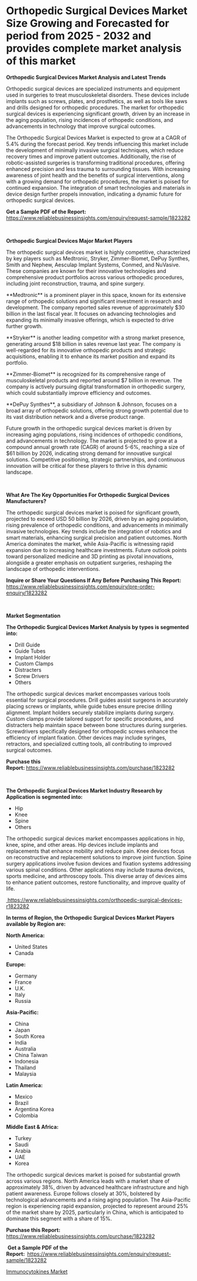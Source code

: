 <p><h1>Orthopedic Surgical Devices Market Size Growing and Forecasted for period from 2025 - 2032 and provides complete market analysis of this market</h1></p><p><strong>Orthopedic Surgical Devices Market Analysis and Latest Trends</strong></p>
<p><p>Orthopedic surgical devices are specialized instruments and equipment used in surgeries to treat musculoskeletal disorders. These devices include implants such as screws, plates, and prosthetics, as well as tools like saws and drills designed for orthopedic procedures. The market for orthopedic surgical devices is experiencing significant growth, driven by an increase in the aging population, rising incidences of orthopedic conditions, and advancements in technology that improve surgical outcomes.</p><p>The Orthopedic Surgical Devices Market is expected to grow at a CAGR of 5.4% during the forecast period. Key trends influencing this market include the development of minimally invasive surgical techniques, which reduce recovery times and improve patient outcomes. Additionally, the rise of robotic-assisted surgeries is transforming traditional procedures, offering enhanced precision and less trauma to surrounding tissues. With increasing awareness of joint health and the benefits of surgical interventions, along with a growing demand for orthopedic procedures, the market is poised for continued expansion. The integration of smart technologies and materials in device design further propels innovation, indicating a dynamic future for orthopedic surgical devices.</p></p>
<p><strong>Get a Sample PDF of the Report:&nbsp;</strong> <a href="https://www.reliablebusinessinsights.com/enquiry/request-sample/1823282?utm_campaign=2662&utm_medium=2&utm_source=Github&utm_content=ia&utm_term=08032025&utm_id=orthopedic-surgical-devices">https://www.reliablebusinessinsights.com/enquiry/request-sample/1823282</a></p>
<p>&nbsp;</p>
<p><strong>Orthopedic Surgical Devices Major Market Players</strong></p>
<p><p>The orthopedic surgical devices market is highly competitive, characterized by key players such as Medtronic, Stryker, Zimmer-Biomet, DePuy Synthes, Smith and Nephew, Aesculap Implant Systems, Conmed, and NuVasive. These companies are known for their innovative technologies and comprehensive product portfolios across various orthopedic procedures, including joint reconstruction, trauma, and spine surgery.</p><p>**Medtronic** is a prominent player in this space, known for its extensive range of orthopedic solutions and significant investment in research and development. The company reported sales revenue of approximately $30 billion in the last fiscal year. It focuses on advancing technologies and expanding its minimally invasive offerings, which is expected to drive further growth.</p><p>**Stryker** is another leading competitor with a strong market presence, generating around $18 billion in sales revenue last year. The company is well-regarded for its innovative orthopedic products and strategic acquisitions, enabling it to enhance its market position and expand its portfolio. </p><p>**Zimmer-Biomet** is recognized for its comprehensive range of musculoskeletal products and reported around $7 billion in revenue. The company is actively pursuing digital transformation in orthopedic surgery, which could substantially improve efficiency and outcomes.</p><p>**DePuy Synthes**, a subsidiary of Johnson & Johnson, focuses on a broad array of orthopedic solutions, offering strong growth potential due to its vast distribution network and a diverse product range. </p><p>Future growth in the orthopedic surgical devices market is driven by increasing aging populations, rising incidences of orthopedic conditions, and advancements in technology. The market is projected to grow at a compound annual growth rate (CAGR) of around 5-6%, reaching a size of $61 billion by 2026, indicating strong demand for innovative surgical solutions. Competitive positioning, strategic partnerships, and continuous innovation will be critical for these players to thrive in this dynamic landscape.</p></p>
<p>&nbsp;</p>
<p><strong>What Are The Key Opportunities For Orthopedic Surgical Devices Manufacturers?</strong></p>
<p><p>The orthopedic surgical devices market is poised for significant growth, projected to exceed USD 50 billion by 2026, driven by an aging population, rising prevalence of orthopedic conditions, and advancements in minimally invasive technologies. Key trends include the integration of robotics and smart materials, enhancing surgical precision and patient outcomes. North America dominates the market, while Asia-Pacific is witnessing rapid expansion due to increasing healthcare investments. Future outlook points toward personalized medicine and 3D printing as pivotal innovations, alongside a greater emphasis on outpatient surgeries, reshaping the landscape of orthopedic interventions.</p></p>
<p><strong>Inquire or Share Your Questions If Any Before Purchasing This Report:</strong> <a href="https://www.reliablebusinessinsights.com/enquiry/pre-order-enquiry/1823282?utm_campaign=2662&utm_medium=2&utm_source=Github&utm_content=ia&utm_term=08032025&utm_id=orthopedic-surgical-devices">https://www.reliablebusinessinsights.com/enquiry/pre-order-enquiry/1823282</a></p>
<p>&nbsp;</p>
<p><strong>Market Segmentation</strong></p>
<p><strong>The Orthopedic Surgical Devices Market Analysis by types is segmented into:</strong></p>
<p><ul><li>Drill Guide</li><li>Guide Tubes</li><li>Implant Holder</li><li>Custom Clamps</li><li>Distracters</li><li>Screw Drivers</li><li>Others</li></ul></p>
<p><p>The orthopedic surgical devices market encompasses various tools essential for surgical procedures. Drill guides assist surgeons in accurately placing screws or implants, while guide tubes ensure precise drilling alignment. Implant holders securely stabilize implants during surgery. Custom clamps provide tailored support for specific procedures, and distracters help maintain space between bone structures during surgeries. Screwdrivers specifically designed for orthopedic screws enhance the efficiency of implant fixation. Other devices may include syringes, retractors, and specialized cutting tools, all contributing to improved surgical outcomes.</p></p>
<p><strong>Purchase this Report:&nbsp;</strong><a href="https://www.reliablebusinessinsights.com/purchase/1823282?utm_campaign=2662&utm_medium=2&utm_source=Github&utm_content=ia&utm_term=08032025&utm_id=orthopedic-surgical-devices">https://www.reliablebusinessinsights.com/purchase/1823282</a></p>
<p>&nbsp;</p>
<p><strong>The Orthopedic Surgical Devices Market Industry Research by Application is segmented into:</strong></p>
<p><ul><li>Hip</li><li>Knee</li><li>Spine</li><li>Others</li></ul></p>
<p><p>The orthopedic surgical devices market encompasses applications in hip, knee, spine, and other areas. Hip devices include implants and replacements that enhance mobility and reduce pain. Knee devices focus on reconstructive and replacement solutions to improve joint function. Spine surgery applications involve fusion devices and fixation systems addressing various spinal conditions. Other applications may include trauma devices, sports medicine, and arthroscopy tools. This diverse array of devices aims to enhance patient outcomes, restore functionality, and improve quality of life.</p></p>
<p><a href="https://www.reliablebusinessinsights.com/orthopedic-surgical-devices-r1823282?utm_campaign=2662&utm_medium=2&utm_source=Github&utm_content=ia&utm_term=08032025&utm_id=orthopedic-surgical-devices">&nbsp;https://www.reliablebusinessinsights.com/orthopedic-surgical-devices-r1823282</a></p>
<p><strong>In terms of Region, the Orthopedic Surgical Devices Market Players available by Region are:</strong></p>
<p>
    <p> <strong> North America: </strong>
        <ul>
            <li>United States</li>
            <li>Canada</li>
        </ul>
        </p> 
    <p> <strong> Europe: </strong>
        <ul>
            <li>Germany</li>
            <li>France</li>
            <li>U.K.</li>
            <li>Italy</li>
            <li>Russia</li>
        </ul>
        </p> 
    <p> <strong> Asia-Pacific: </strong>
        <ul>
            <li>China</li>
            <li>Japan</li>
            <li>South Korea</li>
            <li>India</li>
            <li>Australia</li>
            <li>China Taiwan</li>
            <li>Indonesia</li>
            <li>Thailand</li>
            <li>Malaysia</li>
        </ul>
        </p> 
    <p> <strong> Latin America: </strong>
        <ul>
            <li>Mexico</li>
            <li>Brazil</li>
            <li>Argentina Korea</li>
            <li>Colombia</li>
        </ul>
        </p> 
    <p> <strong> Middle East & Africa: </strong>
        <ul>
            <li>Turkey</li>
            <li>Saudi</li>
            <li>Arabia</li>
            <li>UAE</li>
            <li>Korea</li>
        </ul>
    </p>
    </p>
<p><p>The orthopedic surgical devices market is poised for substantial growth across various regions. North America leads with a market share of approximately 38%, driven by advanced healthcare infrastructure and high patient awareness. Europe follows closely at 30%, bolstered by technological advancements and a rising aging population. The Asia-Pacific region is experiencing rapid expansion, projected to represent around 25% of the market share by 2025, particularly in China, which is anticipated to dominate this segment with a share of 15%.</p></p>
<p><strong>Purchase this Report: </strong><a href="https://www.reliablebusinessinsights.com/purchase/1823282?utm_campaign=2662&utm_medium=2&utm_source=Github&utm_content=ia&utm_term=08032025&utm_id=orthopedic-surgical-devices">https://www.reliablebusinessinsights.com/purchase/1823282</a></p>
<p>&nbsp;<strong>Get a Sample PDF of the Report:&nbsp;&nbsp;</strong><a href="https://www.reliablebusinessinsights.com/enquiry/request-sample/1823282?utm_campaign=2662&utm_medium=2&utm_source=Github&utm_content=ia&utm_term=08032025&utm_id=orthopedic-surgical-devices">https://www.reliablebusinessinsights.com/enquiry/request-sample/1823282</a></p>
<p><strong></strong></p>
<p><p><a href="https://github.com/rushanday/Market-Research-Report-List-1/blob/main/immunocytokines-market.md?utm_campaign=2662&utm_medium=2&utm_source=Github&utm_content=ia&utm_term=08032025&utm_id=orthopedic-surgical-devices">Immunocytokines Market</a></p></p>